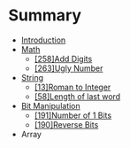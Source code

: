 # Summary

* [Introduction](README.md)
* [Math](Math.md)
   * [[258]Add Digits]([258]add_digits.md)
   * [[263]Ugly Number]([263]ugly_number.md)
* [String](string.md)
   * [[13]Roman to Integer]([13]roman_to_integer.md)
   * [[58]Length of last word]([58]length_of_last_word.md)
* [Bit Manipulation](bit_manipulation.md)
   * [[191]Number of 1 Bits](number_of_1_bits.md)
   * [[190]Reverse Bits]([190]reverse_bits.md)
* Array

